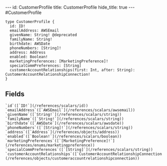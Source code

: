 --- id:
CustomerProfile
title:
CustomerProfile
hide_title: true --- #CustomerProfile

```
type CustomerProfile {
  id: ID!
  emailAddress: AWSEmail
  givenName: String! @deprecated
  familyName: String!
  birthdate: AWSDate
  phoneNumbers: [String]!
  address: Address
  enabled: Boolean!
  marketingPreferences: [MarketingPreference]!
  specialCommPreferences: [String]
  customerAccountRelationships(first: Int, after: String): CustomerAccountRelationshipConnection!
}
```
  ## Fields
    `id`([`ID!`](/references/scalars/id))
    `emailAddress`([`AWSEmail`](/references/scalars/awsemail))
    `givenName`([`String!`](/references/scalars/string))
    `familyName`([`String!`](/references/scalars/string))
    `birthdate`([`AWSDate`](/references/scalars/awsdate))
    `phoneNumbers`([`[String]!`](/references/scalars/string))
    `address`([`Address`](/references/objects/address))
    `enabled`([`Boolean!`](/references/scalars/boolean))
    `marketingPreferences`([`[MarketingPreference]!`](/references/enums/marketingpreference))
    `specialCommPreferences`([`[String]`](/references/scalars/string))
    `customerAccountRelationships`([`CustomerAccountRelationshipConnection!`](/references/objects/customeraccountrelationshipconnection))
